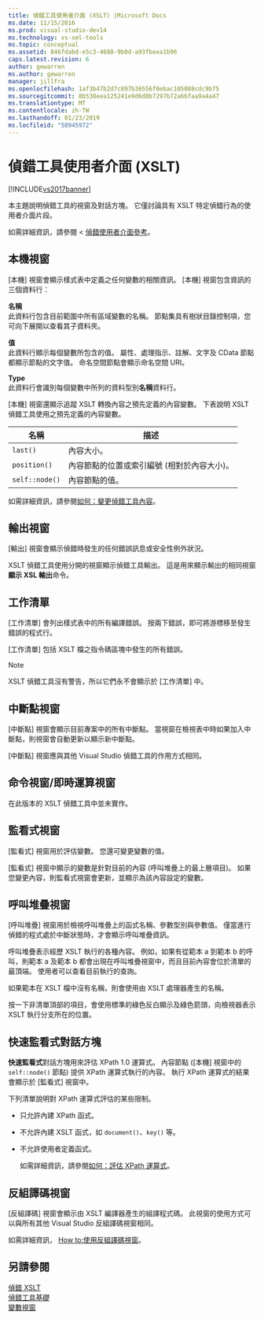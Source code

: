 ```yaml
---
title: 偵錯工具使用者介面 (XSLT) |Microsoft Docs
ms.date: 11/15/2016
ms.prod: visual-studio-dev14
ms.technology: vs-xml-tools
ms.topic: conceptual
ms.assetid: 846fdabd-e5c3-4688-9b0d-a93fbeea1b96
caps.latest.revision: 6
author: gewarren
ms.author: gewarren
manager: jillfra
ms.openlocfilehash: 1af3b47b2d7c897b36556f0ebac105088cdc9b75
ms.sourcegitcommit: 8b538eea125241e9d6d8b7297b72a66faa9a4a47
ms.translationtype: MT
ms.contentlocale: zh-TW
ms.lasthandoff: 01/23/2019
ms.locfileid: "58945972"
---
```

# <a name="debugger-user-interface-xslt"></a>偵錯工具使用者介面 (XSLT)
[!INCLUDE[vs2017banner](../includes/vs2017banner.md)]

本主題說明偵錯工具的視窗及對話方塊。 它僅討論具有 XSLT 特定偵錯行為的使用者介面片段。  
  
 如需詳細資訊，請參閱 <<c0> [ 偵錯使用者介面參考](../debugger/debugging-user-interface-reference.md)。  
  
## <a name="locals-window"></a>本機視窗  
 [本機] 視窗會顯示樣式表中定義之任何變數的相關資訊。 [本機] 視窗包含資訊的三個資料行：  
  
 **名稱**  
 此資料行包含目前範圍中所有區域變數的名稱。 節點集具有樹狀目錄控制項，您可向下展開以查看其子資料夾。  
  
 **值**  
 此資料行顯示每個變數所包含的值。 屬性、處理指示、註解、文字及 CData 節點都顯示節點的文字值。 命名空間節點會顯示命名空間 URI。  
  
 **Type**  
 此資料行會識別每個變數中所列的資料型別**名稱**資料行。  
  
 [本機] 視窗還顯示追蹤 XSLT 轉換內容之預先定義的內容變數。 下表說明 XSLT 偵錯工具使用之預先定義的內容變數。  
  
|名稱|描述|  
|----------|-----------------|  
|`last()`|內容大小。|  
|`position()`|內容節點的位置或索引編號 (相對於內容大小)。|  
|`self::node()`|內容節點的值。|  
  
 如需詳細資訊，請參閱[如何：變更偵錯工具內容](http://msdn.microsoft.com/library/8a69ea63-2ef0-4b4f-9521-cf8ad2e3ec5e)。  
  
## <a name="output-window"></a>輸出視窗  
 [輸出] 視窗會顯示偵錯時發生的任何錯誤訊息或安全性例外狀況。  
  
 XSLT 偵錯工具使用分開的視窗顯示偵錯工具輸出。 這是用來顯示輸出的相同視窗**顯示 XSL 輸出**命令。  
  
## <a name="task-list"></a>工作清單  
 [工作清單] 會列出樣式表中的所有編譯錯誤。 按兩下錯誤，即可將游標移至發生錯誤的程式行。  
  
 [工作清單] 包括 XSLT 檔之指令碼區塊中發生的所有錯誤。  
  
> [!NOTE]
>  XSLT 偵錯工具沒有警告，所以它們永不會顯示於 [工作清單] 中。  
  
## <a name="breakpoints-window"></a>中斷點視窗  
 [中斷點] 視窗會顯示目前專案中的所有中斷點。 當視窗在檢視表中時如果加入中斷點，則視窗會自動更新以顯示新中斷點。  
  
 [中斷點] 視窗應與其他 Visual Studio 偵錯工具的作用方式相同。  
  
## <a name="command-windowimmediate-window"></a>命令視窗/即時運算視窗  
 在此版本的 XSLT 偵錯工具中並未實作。  
  
## <a name="watch-window"></a>監看式視窗  
 [監看式] 視窗用於評估變數。 您還可變更變數的值。  
  
 [監看式] 視窗中顯示的變數是針對目前的內容 (呼叫堆疊上的最上層項目)。 如果您變更內容，則監看式視窗會更新，並顯示為該內容設定的變數。  
  
## <a name="call-stack-window"></a>呼叫堆疊視窗  
 [呼叫堆疊] 視窗用於檢視呼叫堆疊上的函式名稱、參數型別與參數值。 僅當進行偵錯的程式處於中斷狀態時，才會顯示呼叫堆疊資訊。  
  
 呼叫堆疊表示經歷 XSLT 執行的各種內容。 例如，如果有從範本 a 到範本 b 的呼叫，則範本 a 及範本 b 都會出現在呼叫堆疊視窗中，而且目前內容會位於清單的最頂端。 使用者可以查看目前執行的查詢。  
  
 如果範本在 XSLT 檔中沒有名稱，則會使用由 XSLT 處理器產生的名稱。  
  
 按一下非清單頂部的項目，會使用標準的綠色反白顯示及綠色箭頭，向檢視器表示 XSLT 執行分支所在的位置。  
  
## <a name="quickwatch-dialog-box"></a>快速監看式對話方塊  
 **快速監看式**對話方塊用來評估 XPath 1.0 運算式。 內容節點 ([本機] 視窗中的 `self::node()` 節點) 提供 XPath 運算式執行的內容。 執行 XPath 運算式的結果會顯示於 [監看式] 視窗中。  
  
 下列清單說明對 XPath 運算式評估的某些限制。  
  
- 只允許內建 XPath 函式。  
  
- 不允許內建 XSLT 函式，如 `document()`、`key()` 等。  
  
- 不允許使用者定義函式。  
  
  如需詳細資訊，請參閱[如何：評估 XPath 運算式](../xml-tools/how-to-evaluate-an-xpath-expression.md)。  
  
## <a name="disassembly-window"></a>反組譯碼視窗  
 [反組譯碼] 視窗會顯示由 XSLT 編譯器產生的組譯程式碼。 此視窗的使用方式可以與所有其他 Visual Studio 反組譯碼視窗相同。  
  
 如需詳細資訊， [How to:使用反組譯碼視窗](../debugger/how-to-use-the-disassembly-window.md)。  
  
## <a name="see-also"></a>另請參閱  
 [偵錯 XSLT](../xml-tools/debugging-xslt.md)   
 [偵錯工具基礎](../debugger/debugger-basics.md)   
 [變數視窗](http://msdn.microsoft.com/library/ce0a67f6-2502-4b7a-ba45-cc32f8aeba3e)
